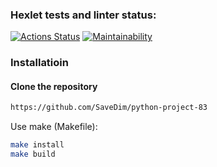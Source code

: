 ### Hexlet tests and linter status:
[![Actions Status](https://github.com/SaveDim/python-project-83/workflows/hexlet-check/badge.svg)](https://github.com/SaveDim/python-project-83/actions)
[![Maintainability](https://api.codeclimate.com/v1/badges/4e4850b216d3a211f5a2/maintainability)](https://codeclimate.com/github/SaveDim/python-project-83/maintainability)

### Installatioin
#### Clone the repository
```bash
https://github.com/SaveDim/python-project-83
```
Use make (Makefile):


```bash
make install
make build
```